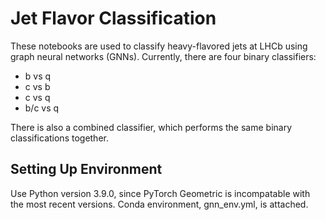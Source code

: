 # Jet Flavor Classification

These notebooks are used to classify heavy-flavored jets at LHCb using graph neural networks (GNNs). Currently, there are four binary classifiers:
- b vs q
- c vs b
- c vs q
- b/c vs q
  
There is also a combined classifier, which performs the same binary classifications together.

## Setting Up Environment

Use Python version 3.9.0, since PyTorch Geometric is incompatable with the most recent versions. Conda environment, gnn_env.yml, is attached.
